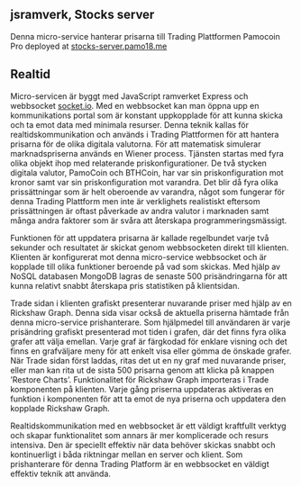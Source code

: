 ## jsramverk, Stocks server

Denna micro-service hanterar prisarna till Trading Plattformen Pamocoin Pro deployed at [stocks-server.pamo18.me](https://stocks-server.pamo18.me)

## Realtid

Micro-servicen är byggt med JavaScript ramverket Express och webbsocket [socket.io](https://socket.io/).  Med en webbsocket kan man öppna upp en kommunikations portal som är konstant uppkopplade för att kunna skicka och ta emot data med minimala resurser.  Denna teknik kallas för realtidskommunikation och används i Trading Plattformen för att hantera prisarna för de olika digitala valutorna.  För att matematisk simulerar marknadspriserna används en Wiener process.  Tjänsten startas med fyra olika objekt ihop med relaterande priskonfigurationer.  De två stycken digitala valutor, PamoCoin och BTHCoin, har var sin priskonfiguration mot kronor samt var sin priskonfiguration mot varandra.  Det blir då fyra olika prissättningar som är helt oberoende av varandra, något som fungerar för denna Trading Plattform men inte är verklighets realistiskt eftersom prissättningen är oftast påverkade av andra valutor i marknaden samt många andra faktorer som är svåra att återskapa programmeringsmässigt.

Funktionen för att uppdatera prisarna är kallade regelbundet varje två sekunder och resultatet är skickat genom webbsocketen direkt till klienten.  Klienten är konfigurerat mot denna micro-service webbsocket och är kopplade till olika funktioner beroende på vad som skickas.  Med hjälp av NoSQL databasen MongoDB lagras de senaste 500 prisändringarna för att kunna relativt snabbt återskapa pris statistiken på klientsidan.

Trade sidan i klienten grafiskt presenterar nuvarande priser med hjälp av en Rickshaw Graph.  Denna sida visar också de aktuella priserna hämtade från denna micro-service prishanterare.  Som hjälpmedel till användaren är varje prisändring grafiskt presenterad mot tiden i grafen, där det finns fyra olika grafer att välja emellan.  Varje graf är färgkodad för enklare visning och det finns en grafväljare meny för att enkelt visa eller gömma de önskade grafer.  När Trade sidan först laddas, ritas det ut en ny graf med nuvarande priser, eller man kan rita ut de sista 500 prisarna genom att klicka på knappen ’Restore Charts’.  Funktionalitet för Rickshaw Graph importeras i Trade komponenten på klienten.  Varje gång priserna uppdateras aktiveras en funktion i komponenten för att ta emot de nya priserna och uppdatera den kopplade Rickshaw Graph.

Realtidskommunikation med en webbsocket är ett väldigt kraftfullt verktyg och skapar funktionalitet som annars är mer komplicerade och resurs intensiva.  Den är speciellt effektiv när data behöver skickas snabbt och kontinuerligt i båda riktningar mellan en server och klient.  Som prishanterare för denna Trading Platform är en webbsocket en väldigt effektiv teknik att använda.
